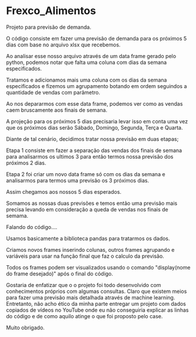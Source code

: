 # Frexco_Alimentos
Projeto para previsão de demanda.

O código consiste em fazer uma previsão de demanda para os próximos 5 dias com base no arquivo xlsx que recebemos.

Ao analisar esse nosso arquivo através de um data frame gerado pelo python, podemos notar que falta uma coluna com dias da semana especificados.

Tratamos e adicionamos mais uma coluna com os dias da semana especificados e fizemos um agrupamento botando em ordem seguindos a quantidade de vendas com parâmetro.

Ao nos depararmos com esse data frame, podemos ver como as vendas caem bruscamente aos finais de semana.

A projeção para os próximos 5 dias precisaria levar isso em conta uma vez que os próximos dias serão Sábado, Domingo, Segunda, Terça e Quarta.

Diante de tal cenário, decidimos tratar nossa previsão em duas etapas;

Etapa 1 consiste em fazer a separação das vendas dos finais de semana para analisarmos os ultimos 3 para então termos nossa previsão dos próximos 2 dias.

Etapa 2 foi criar um novo data frame só com os dias da semana e analisarmos para termos uma previsão os 3 próximos dias.

Assim chegamos aos nossos 5 dias esperados.

Somamos as nossas duas previsões e temos então uma previsão mais precisa levando em consideração a queda de vendas nos finais de semama.

Falando do código....

Usamos basicamente a biblioteca pandas para tratarmos os dados.

Criamos novos frames inserindo colunas, outros frames agrupando e variáveis para usar na função final que faz o calculo da previsão.

Todos os frames podem ser visualizados usando o comando "display(nome do frame desejado)" após o final do código.

Gostaria de enfatizar que o o projeto foi todo desenvolvido com conhecimentos próprios com algumas consultas. Claro que existem meios para fazer uma previsão
mais detalhada através de machine learning. Entretanto, não acho ético da minha parte entregar um projeto com dados copiados de vídeos no YouTube onde eu não
conseguiria explicar as linhas do código e de como aquilo atinge o que foi proposto pelo case.

Muito obrigado.
